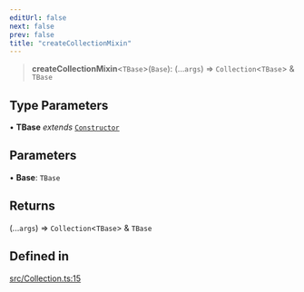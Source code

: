 ```yaml
---
editUrl: false
next: false
prev: false
title: "createCollectionMixin"
---
```


> **createCollectionMixin**\<`TBase`\>(`Base`): (...`args`) => `Collection`\<`TBase`\> & `TBase`

## Type Parameters

• **TBase** *extends* [`Constructor`](/api/type-aliases/constructor/)

## Parameters

• **Base**: `TBase`

## Returns

(...`args`) => `Collection`\<`TBase`\> & `TBase`

## Defined in

[src/Collection.ts:15](https://github.com/fabricjs/fabric.js/blob/v6.0.0-rc4/src/Collection.ts#L15)
